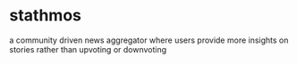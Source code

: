 # stathmos
a community driven news aggregator where users provide more insights on stories rather than upvoting or downvoting

